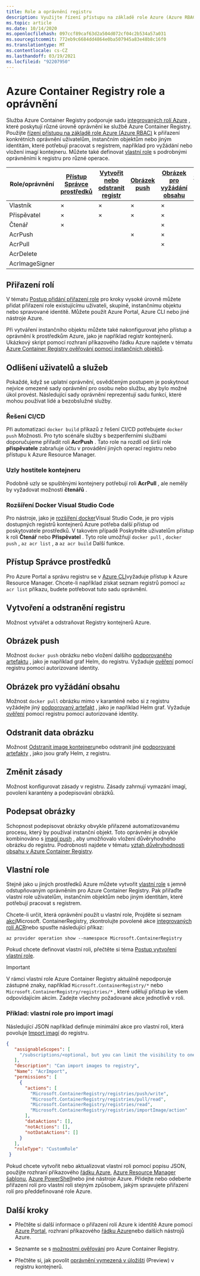 ```yaml
---
title: Role a oprávnění registru
description: Využijte řízení přístupu na základě role Azure (Azure RBAC) a správu identit a přístupu (IAM) k zajištění podrobných oprávnění k prostředkům v registru kontejnerů Azure.
ms.topic: article
ms.date: 10/14/2020
ms.openlocfilehash: 097ccf89caf63d2a504d072cf04c2b534a57a031
ms.sourcegitcommit: 772eb9c6684dd4864e0ba507945a83e48b8c16f0
ms.translationtype: MT
ms.contentlocale: cs-CZ
ms.lasthandoff: 03/19/2021
ms.locfileid: "92207950"
---
```

# <a name="azure-container-registry-roles-and-permissions"></a>Azure Container Registry role a oprávnění

Služba Azure Container Registry podporuje sadu [integrovaných rolí Azure](../role-based-access-control/built-in-roles.md) , které poskytují různé úrovně oprávnění ke službě Azure Container Registry. Použijte [řízení přístupu na základě role Azure (Azure RBAC)](../role-based-access-control/index.yml) k přiřazení konkrétních oprávnění uživatelům, instančním objektům nebo jiným identitám, které potřebují pracovat s registrem, například pro vyžádání nebo vložení imagí kontejneru. Můžete také definovat [vlastní role](#custom-roles) s podrobnými oprávněními k registru pro různé operace.

| Role/oprávnění       | [Přístup Správce prostředků](#access-resource-manager) | [Vytvořit nebo odstranit registr](#create-and-delete-registry) | [Obrázek push](#push-image) | [Obrázek pro vyžádání obsahu](#pull-image) | [Odstranit data obrázku](#delete-image-data) | [Změnit zásady](#change-policies) |   [Podepsat obrázky](#sign-images)  |
| ---------| --------- | --------- | --------- | --------- | --------- | --------- | --------- |
| Vlastník | × | × | × | × | × | × |  |  
| Přispěvatel | × | × | × |  × | × | × |  |  
| Čtenář | × |  |  | × |  |  |  |
| AcrPush |  |  | × | × | |  |  |  
| AcrPull |  |  |  | × |  |  |  |  
| AcrDelete |  |  |  |  | × |  |  |
| AcrImageSigner |  |  |  |  |  |  | × |

## <a name="assign-roles"></a>Přiřazení rolí

V tématu [Postup přidání přiřazení role](../role-based-access-control/role-assignments-steps.md) pro kroky vysoké úrovně můžete přidat přiřazení role existujícímu uživateli, skupině, instančnímu objektu nebo spravované identitě. Můžete použít Azure Portal, Azure CLI nebo jiné nástroje Azure.

Při vytváření instančního objektu můžete také nakonfigurovat jeho přístup a oprávnění k prostředkům Azure, jako je například registr kontejnerů. Ukázkový skript pomocí rozhraní příkazového řádku Azure najdete v tématu [Azure Container Registry ověřování pomocí instančních objektů](container-registry-auth-service-principal.md#create-a-service-principal).

## <a name="differentiate-users-and-services"></a>Odlišení uživatelů a služeb

Pokaždé, když se uplatní oprávnění, osvědčeným postupem je poskytnout nejvíce omezené sady oprávnění pro osobu nebo službu, aby bylo možné úkol provést. Následující sady oprávnění reprezentují sadu funkcí, které mohou používat lidé a bezobslužné služby.

### <a name="cicd-solutions"></a>Řešení CI/CD

Při automatizaci `docker build` příkazů z řešení CI/CD potřebujete `docker push` Možnosti. Pro tyto scénáře služby s bezperiferními službami doporučujeme přiřadit roli **AcrPush** . Tato role na rozdíl od širší role **přispěvatele** zabraňuje účtu v provádění jiných operací registru nebo přístupu k Azure Resource Manager.

### <a name="container-host-nodes"></a>Uzly hostitele kontejneru

Podobně uzly se spuštěnými kontejnery potřebují roli **AcrPull** , ale neměly by vyžadovat možnosti **čtenářů** .

### <a name="visual-studio-code-docker-extension"></a>Rozšíření Docker Visual Studio Code

Pro nástroje, jako je [rozšíření docker](https://code.visualstudio.com/docs/azure/docker)Visual Studio Code, je pro výpis dostupných registrů kontejnerů Azure potřeba další přístup od poskytovatele prostředků. V takovém případě Poskytněte uživatelům přístup k roli **Čtenář** nebo **Přispěvatel** . Tyto role umožňují `docker pull` , `docker push` , `az acr list` , a `az acr build` Další funkce. 

## <a name="access-resource-manager"></a>Přístup Správce prostředků

Pro Azure Portal a správu registru se v [Azure CLI](/cli/azure/)vyžaduje přístup k Azure Resource Manager. Chcete-li například získat seznam registrů pomocí `az acr list` příkazu, budete potřebovat tuto sadu oprávnění. 

## <a name="create-and-delete-registry"></a>Vytvoření a odstranění registru

Možnost vytvářet a odstraňovat Registry kontejnerů Azure.

## <a name="push-image"></a>Obrázek push

Možnost `docker push` obrázku nebo vložení dalšího [podporovaného artefaktu](container-registry-image-formats.md) , jako je například graf Helm, do registru. Vyžaduje [ověření](container-registry-authentication.md) pomocí registru pomocí autorizované identity. 

## <a name="pull-image"></a>Obrázek pro vyžádání obsahu

Možnost `docker pull` obrázku mimo v karanténě nebo si z registru vyžádejte jiný [podporovaný artefakt](container-registry-image-formats.md) , jako je například Helm graf. Vyžaduje [ověření](container-registry-authentication.md) pomocí registru pomocí autorizované identity.

## <a name="delete-image-data"></a>Odstranit data obrázku

Možnost [Odstranit image kontejneru](container-registry-delete.md)nebo odstranit jiné [podporované artefakty](container-registry-image-formats.md) , jako jsou grafy Helm, z registru.

## <a name="change-policies"></a>Změnit zásady

Možnost konfigurovat zásady v registru. Zásady zahrnují vymazání imagí, povolení karantény a podepisování obrázků.

## <a name="sign-images"></a>Podepsat obrázky

Schopnost podepisovat obrázky obvykle přiřazené automatizovanému procesu, který by používal instanční objekt. Toto oprávnění je obvykle kombinováno s [imagí push](#push-image) , aby umožňovalo vložení důvěryhodného obrázku do registru. Podrobnosti najdete v tématu [vztah důvěryhodnosti obsahu v Azure Container Registry](container-registry-content-trust.md).

## <a name="custom-roles"></a>Vlastní role

Stejně jako u jiných prostředků Azure můžete vytvořit [vlastní role](../role-based-access-control/custom-roles.md) s jemně odstupňovaným oprávněním pro Azure Container Registry. Pak přiřaďte vlastní role uživatelům, instančním objektům nebo jiným identitám, které potřebují pracovat s registrem. 

Chcete-li určit, která oprávnění použít u vlastní role, Projděte si seznam [akcí](../role-based-access-control/resource-provider-operations.md#microsoftcontainerregistry)Microsoft. ContainerRegistry, zkontrolujte povolené akce [integrovaných rolí ACR](../role-based-access-control/built-in-roles.md)nebo spusťte následující příkaz:

```azurecli
az provider operation show --namespace Microsoft.ContainerRegistry
```

Pokud chcete definovat vlastní roli, přečtěte si téma [Postup vytvoření vlastní role](../role-based-access-control/custom-roles.md#steps-to-create-a-custom-role).

> [!IMPORTANT]
> V rámci vlastní role Azure Container Registry aktuálně nepodporuje zástupné znaky, například `Microsoft.ContainerRegistry/*` nebo `Microsoft.ContainerRegistry/registries/*` , které udělují přístup ke všem odpovídajícím akcím. Zadejte všechny požadované akce jednotlivě v roli.

### <a name="example-custom-role-to-import-images"></a>Příklad: vlastní role pro import imagí

Následující JSON například definuje minimální akce pro vlastní roli, která povoluje [Import imagí](container-registry-import-images.md) do registru.

```json
{
   "assignableScopes": [
     "/subscriptions/<optional, but you can limit the visibility to one or more subscriptions>"
   ],
   "description": "Can import images to registry",
   "Name": "AcrImport",
   "permissions": [
     {
       "actions": [
         "Microsoft.ContainerRegistry/registries/push/write",
         "Microsoft.ContainerRegistry/registries/pull/read",
         "Microsoft.ContainerRegistry/registries/read",
         "Microsoft.ContainerRegistry/registries/importImage/action"
       ],
       "dataActions": [],
       "notActions": [],
       "notDataActions": []
     }
   ],
   "roleType": "CustomRole"
 }
```

Pokud chcete vytvořit nebo aktualizovat vlastní roli pomocí popisu JSON, použijte rozhraní příkazového [řádku Azure](../role-based-access-control/custom-roles-cli.md), [Azure Resource Manager šablonu](../role-based-access-control/custom-roles-template.md), [Azure PowerShell](../role-based-access-control/custom-roles-powershell.md)nebo jiné nástroje Azure. Přidejte nebo odeberte přiřazení rolí pro vlastní roli stejným způsobem, jakým spravujete přiřazení rolí pro předdefinované role Azure.

## <a name="next-steps"></a>Další kroky

* Přečtěte si další informace o přiřazení rolí Azure k identitě Azure pomocí [Azure Portal](../role-based-access-control/role-assignments-portal.md), rozhraní příkazového [řádku Azure](../role-based-access-control/role-assignments-cli.md)nebo dalších nástrojů Azure.

* Seznamte se s [možnostmi ověřování](container-registry-authentication.md) pro Azure Container Registry.

* Přečtěte si, jak povolit [oprávnění vymezená v úložišti](container-registry-repository-scoped-permissions.md) (Preview) v registru kontejnerů.
